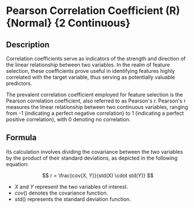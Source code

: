 # Pearson Correlation Coefficient (R) {Normal} {2 Continuous}

## Description

Correlation coefficients serve as indicators of the strength and direction of the linear relationship between two variables. In the realm of feature selection, these coefficients prove useful in identifying features highly correlated with the target variable, thus serving as potentially valuable predictors.

The prevalent correlation coefficient employed for feature selection is the Pearson correlation coefficient, also referred to as Pearson's r. Pearson's r measures the linear relationship between two continuous variables, ranging from -1 (indicating a perfect negative correlation) to 1 (indicating a perfect positive correlation), with 0 denoting no correlation.

## Formula

Its calculation involves dividing the covariance between the two variables by the product of their standard deviations, as depicted in the following equation:

$$
r = \frac{cov(X, Y)}{std(X) \cdot std(Y)}
$$

- $X$ and $Y$ represent the two variables of interest.
- $cov()$ denotes the covariance function.
- $std()$ represents the standard deviation function.
